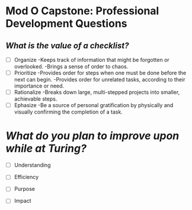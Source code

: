 # Mod O Capstone: Professional Development Questions

## _What is the value of a checklist?_ 
    
- [ ] Organize
    -Keeps track of information that might be forgotten or overlooked.
    -Brings a sense of order to chaos.
- [ ] Prioritize
    -Provides order for steps when one must be done before the next can begin.
    -Provides order for unrelated tasks, according to their importance or need.    
- [ ] Rationalize
    -Breaks down large, multi-stepped projects into smaller, achievable steps.
- [ ] Ephasize
    -Be a source of personal gratification by physically and visually confirming the completion of a task.

# _What do you plan to improve upon while at Turing?_ #
    
- [ ] Understanding
    
- [ ] Efficiency
      
- [ ] Purpose
      
- [ ] Impact
    
 